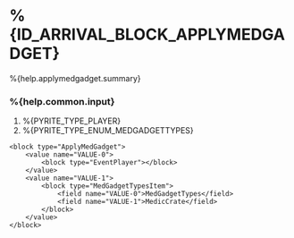 # %{ID_ARRIVAL_BLOCK_APPLYMEDGADGET}

%{help.applymedgadget.summary}

### %{help.common.input}

1. %{PYRITE_TYPE_PLAYER}
2. %{PYRITE_TYPE_ENUM_MEDGADGETTYPES}

```
<block type="ApplyMedGadget">
    <value name="VALUE-0">
        <block type="EventPlayer"></block>
    </value>
    <value name="VALUE-1">
        <block type="MedGadgetTypesItem">
            <field name="VALUE-0">MedGadgetTypes</field>
            <field name="VALUE-1">MedicCrate</field>
        </block>
    </value>
</block>
```
